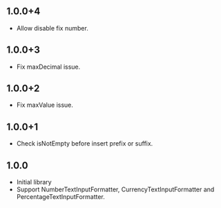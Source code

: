 ## 1.0.0+4

- Allow disable fix number.

## 1.0.0+3

- Fix maxDecimal issue.

## 1.0.0+2

- Fix maxValue issue.

## 1.0.0+1

- Check isNotEmpty before insert prefix or suffix.

## 1.0.0

- Initial library
- Support NumberTextInputFormatter, CurrencyTextInputFormatter and PercentageTextInputFormatter.

